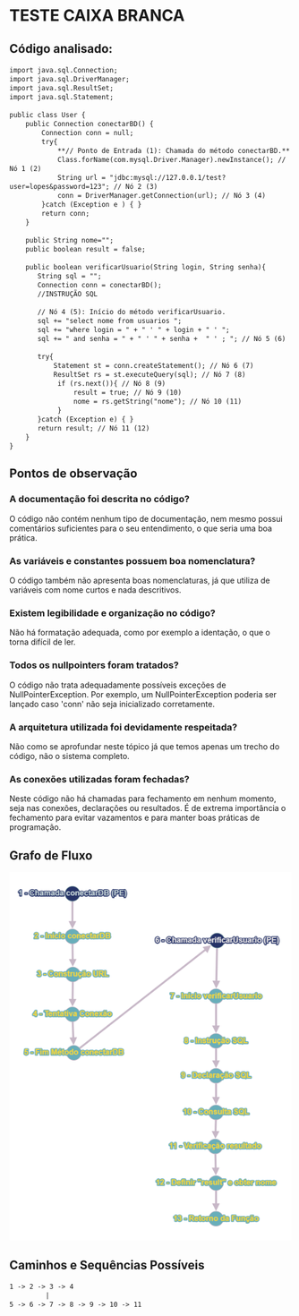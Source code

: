 # TESTE CAIXA BRANCA

## Código analisado:
```
import java.sql.Connection;
import java.sql.DriverManager;
import java.sql.ResultSet;
import java.sql.Statement;

public class User {
    public Connection conectarBD() {
        Connection conn = null;
        try{
            **// Ponto de Entrada (1): Chamada do método conectarBD.**
            Class.forName(com.mysql.Driver.Manager).newInstance(); // Nó 1 (2)
            String url = "jdbc:mysql://127.0.0.1/test?user=lopes&password=123"; // Nó 2 (3)
            conn = DriverManager.getConnection(url); // Nó 3 (4)
        }catch (Exception e ) { }
        return conn;
    }
    
    public String nome="";
    public boolean result = false;
    
    public boolean verificarUsuario(String login, String senha){
       String sql = "";
       Connection conn = conectarBD();
       //INSTRUÇÃO SQL
       
       // Nó 4 (5): Início do método verificarUsuario.
       sql += "select nome from usuarios ";
       sql += "where login = " + " ' " + login + " ' ";
       sql += " and senha = " + " ' " + senha +  " ' ; "; // Nó 5 (6)
       
       try{
           Statement st = conn.createStatement(); // Nó 6 (7)
           ResultSet rs = st.executeQuery(sql); // Nó 7 (8)
            if (rs.next()){ // Nó 8 (9)
                result = true; // Nó 9 (10)
                nome = rs.getString("nome"); // Nó 10 (11)
            }
       }catch (Exception e) { }
       return result; // Nó 11 (12)
    }
}

```

## Pontos de observação

### A documentação foi descrita no código?
O código não contém nenhum tipo de documentação, nem mesmo possui comentários suficientes para o seu entendimento, o que seria uma boa prática.

### As variáveis e constantes possuem boa nomenclatura?
O código também não apresenta boas nomenclaturas, já que utiliza de variáveis com nome curtos e nada descritivos.

### Existem legibilidade e organização no código?
Não há formatação adequada, como por exemplo a identação, o que o torna difícil de ler.

### Todos os nullpointers foram tratados?
O código não trata adequadamente possíveis exceções de NullPointerException. Por exemplo, um NullPointerException poderia ser lançado caso 'conn' não seja inicializado corretamente.

### A arquitetura utilizada foi devidamente respeitada?
Não como se aprofundar neste tópico já que temos apenas um trecho do código, não o sistema completo.

### As conexões utilizadas foram fechadas?
Neste código não há chamadas para fechamento em nenhum momento, seja nas conexões, declarações ou resultados. É de extrema importância o fechamento para evitar vazamentos e para manter boas práticas de programação. 

## Grafo de Fluxo

<img src='GrafoDeFluxo.png'>

## Caminhos e Sequências Possíveis
```
1 -> 2 -> 3 -> 4
         |
5 -> 6 -> 7 -> 8 -> 9 -> 10 -> 11
```
